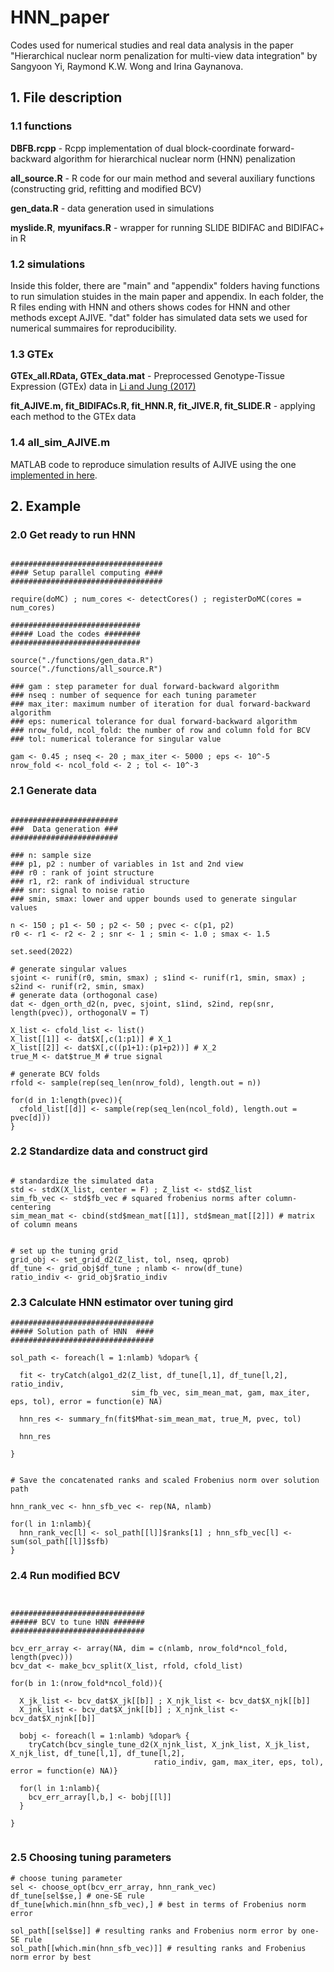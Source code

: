 # HNN_paper

Codes used for numerical studies and real data analysis in the paper "Hierarchical nuclear norm penalization for multi-view data integration" by Sangyoon Yi, Raymond K.W. Wong and Irina Gaynanova.

## 1. File description

### 1.1 functions

**DBFB.rcpp** - Rcpp implementation of dual block-coordinate forward-backward algorithm for hierarchical nuclear norm (HNN) penalization 
	
**all_source.R** - R code for our main method and several auxiliary functions (constructing grid, refitting and modified BCV) 

**gen_data.R** - data generation used in simulations

**myslide.R**, **myunifacs.R** - wrapper for running SLIDE BIDIFAC and BIDIFAC+ in R 

### 1.2 simulations

Inside this folder, there are "main" and "appendix" folders having functions to run simulation stuides in the main paper and appendix. In each folder, the R files ending with HNN and others shows codes for HNN and other methods except AJIVE. "dat" folder has simulated data sets we used for numerical summaires for reproducibility.

### 1.3 GTEx

**GTEx_all.RData, GTEx_data.mat** - Preprocessed Genotype-Tissue Expression (GTEx) data in [Li and Jung (2017)](https://github.com/reagan0323/SIFA)

**fit_AJIVE.m, fit_BIDIFACs.R, fit_HNN.R, fit_JIVE.R, fit_SLIDE.R** - applying each method to the GTEx data

### 1.4 all_sim_AJIVE.m
MATLAB code to reproduce simulation results of AJIVE using the one [implemented in here](https://github.com/MeileiJiang/AJIVE_Project).


## 2. Example

### 2.0 Get ready to run HNN

```{r}

##################################
#### Setup parallel computing #### 
##################################

require(doMC) ; num_cores <- detectCores() ; registerDoMC(cores = num_cores)

#############################
##### Load the codes ########
#############################

source("./functions/gen_data.R")
source("./functions/all_source.R")

### gam : step parameter for dual forward-backward algorithm
### nseq : number of sequence for each tuning parameter
### max_iter: maximum number of iteration for dual forward-backward algorithm
### eps: numerical tolerance for dual forward-backward algorithm
### nrow_fold, ncol_fold: the number of row and column fold for BCV
### tol: numerical tolerance for singular value

gam <- 0.45 ; nseq <- 20 ; max_iter <- 5000 ; eps <- 10^-5 
nrow_fold <- ncol_fold <- 2 ; tol <- 10^-3 

```


### 2.1 Generate data
```{r}

########################
###  Data generation ###
########################

### n: sample size
### p1, p2 : number of variables in 1st and 2nd view
### r0 : rank of joint structure
### r1, r2: rank of individual structure
### snr: signal to noise ratio
### smin, smax: lower and upper bounds used to generate singular values

n <- 150 ; p1 <- 50 ; p2 <- 50 ; pvec <- c(p1, p2) 
r0 <- r1 <- r2 <- 2 ; snr <- 1 ; smin <- 1.0 ; smax <- 1.5 

set.seed(2022)

# generate singular values
sjoint <- runif(r0, smin, smax) ; s1ind <- runif(r1, smin, smax) ; s2ind <- runif(r2, smin, smax)
# generate data (orthogonal case)
dat <- dgen_orth_d2(n, pvec, sjoint, s1ind, s2ind, rep(snr, length(pvec)), orthogonalV = T) 

X_list <- cfold_list <- list() 
X_list[[1]] <- dat$X[,c(1:p1)] # X_1
X_list[[2]] <- dat$X[,c((p1+1):(p1+p2))] # X_2
true_M <- dat$true_M # true signal

# generate BCV folds 
rfold <- sample(rep(seq_len(nrow_fold), length.out = n))

for(d in 1:length(pvec)){
  cfold_list[[d]] <- sample(rep(seq_len(ncol_fold), length.out = pvec[d]))
}

```

### 2.2 Standardize data and construct gird

```{r}

# standardize the simulated data
std <- stdX(X_list, center = F) ; Z_list <- std$Z_list 
sim_fb_vec <- std$fb_vec # squared frobenius norms after column-centering
sim_mean_mat <- cbind(std$mean_mat[[1]], std$mean_mat[[2]]) # matrix of column means


# set up the tuning grid
grid_obj <- set_grid_d2(Z_list, tol, nseq, qprob)
df_tune <- grid_obj$df_tune ; nlamb <- nrow(df_tune)
ratio_indiv <- grid_obj$ratio_indiv

```


### 2.3 Calculate HNN estimator over tuning gird

```{r}
################################
##### Solution path of HNN  ####
################################

sol_path <- foreach(l = 1:nlamb) %dopar% {
  
  fit <- tryCatch(algo1_d2(Z_list, df_tune[l,1], df_tune[l,2], ratio_indiv, 
                           sim_fb_vec, sim_mean_mat, gam, max_iter, eps, tol), error = function(e) NA)
  
  hnn_res <- summary_fn(fit$Mhat-sim_mean_mat, true_M, pvec, tol)
  
  hnn_res
  
}


# Save the concatenated ranks and scaled Frobenius norm over solution path

hnn_rank_vec <- hnn_sfb_vec <- rep(NA, nlamb)

for(l in 1:nlamb){
  hnn_rank_vec[l] <- sol_path[[l]]$ranks[1] ; hnn_sfb_vec[l] <- sum(sol_path[[l]]$sfb)
}

```


### 2.4 Run modified BCV

```{r}


##############################
###### BCV to tune HNN #######
##############################

bcv_err_array <- array(NA, dim = c(nlamb, nrow_fold*ncol_fold, length(pvec)))
bcv_dat <- make_bcv_split(X_list, rfold, cfold_list)

for(b in 1:(nrow_fold*ncol_fold)){
  
  X_jk_list <- bcv_dat$X_jk[[b]] ; X_njk_list <- bcv_dat$X_njk[[b]] 
  X_jnk_list <- bcv_dat$X_jnk[[b]] ; X_njnk_list <- bcv_dat$X_njnk[[b]]
  
  bobj <- foreach(l = 1:nlamb) %dopar% {
    tryCatch(bcv_single_tune_d2(X_njnk_list, X_jnk_list, X_jk_list, X_njk_list, df_tune[l,1], df_tune[l,2], 
                                ratio_indiv, gam, max_iter, eps, tol), error = function(e) NA)}
  
  for(l in 1:nlamb){
    bcv_err_array[l,b,] <- bobj[[l]]
  }
  
}


```

### 2.5 Choosing tuning parameters

```{r}
# choose tuning parameter
sel <- choose_opt(bcv_err_array, hnn_rank_vec) 
df_tune[sel$se,] # one-SE rule
df_tune[which.min(hnn_sfb_vec),] # best in terms of Frobenius norm error

sol_path[[sel$se]] # resulting ranks and Frobenius norm error by one-SE rule
sol_path[[which.min(hnn_sfb_vec)]] # resulting ranks and Frobenius norm error by best 

```
